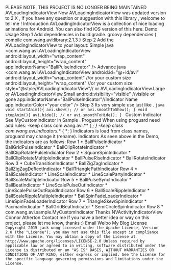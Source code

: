PLEASE NOTE, THIS PROJECT IS NO LONGER BEING MAINTAINED AVLoadingIndicatorView Now AVLoadingIndicatorView was updated version to 2.X , If you have any question or suggestion with this library , welcome to tell me ! Introduction AVLoadingIndicatorView is a collection of nice loading animations for Android. You can also find iOS version of this here. Demo Usage Step 1 Add dependencies in build.gradle. groovy dependencies { compile com.wang.avi:library:2.1.3 } Step 2 Add the AVLoadingIndicatorView to your layout: Simple java <com.wang.avi.AVLoadingIndicatorView android:layout_width="wrap_content" android:layout_height="wrap_content" app:indicatorName="BallPulseIndicator" /> Advance java <com.wang.avi.AVLoadingIndicatorView android:id="@+id/avi" android:layout_width="wrap_content" //or your custom size android:layout_height="wrap_content" //or your custom size style="@style/AVLoadingIndicatorView"// or AVLoadingIndicatorView.Large or AVLoadingIndicatorView.Small android:visibility="visible" //visible or gone app:indicatorName="BallPulseIndicator"//Indicator Name app:indicatorColor="your color" /> Step 3 Its very simple use just like . ```java void startAnim(){ avi.show(); // or avi.smoothToShow(); } void stopAnim(){ avi.hide(); // or avi.smoothToHide(); } ``` Custom Indicator See MyCustomIndicator in Sample . Proguard When using proguard need add rules: -keep class com.wang.avi.** { *; } -keep class com.wang.avi.indicators.** { *; } Indicators is load from class names, proguard may change it (rename). Indicators As seen above in the Demo, the indicators are as follows: Row 1 * BallPulseIndicator * BallGridPulseIndicator * BallClipRotateIndicator * BallClipRotatePulseIndicator Row 2 * SquareSpinIndicator * BallClipRotateMultipleIndicator * BallPulseRiseIndicator * BallRotateIndicator Row 3 * CubeTransitionIndicator * BallZigZagIndicator * BallZigZagDeflectIndicator * BallTrianglePathIndicator Row 4 * BallScaleIndicator * LineScaleIndicator * LineScalePartyIndicator * BallScaleMultipleIndicator Row 5 * BallPulseSyncIndicator * BallBeatIndicator * LineScalePulseOutIndicator * LineScalePulseOutRapidIndicator Row 6 * BallScaleRippleIndicator * BallScaleRippleMultipleIndicator * BallSpinFadeLoaderIndicator * LineSpinFadeLoaderIndicator Row 7 * TriangleSkewSpinIndicator * PacmanIndicator * BallGridBeatIndicator * SemiCircleSpinIndicator Row 8 * com.wang.avi.sample.MyCustomIndicator Thanks NVActivityIndicatorView Connor Atherton Contact me If you have a better idea or way on this project, please let me know, thanks :) Email Weibo My Blog License ``` Copyright 2015 jack wang Licensed under the Apache License, Version 2.0 (the "License"); you may not use this file except in compliance with the License. You may obtain a copy of the License at http://www.apache.org/licenses/LICENSE-2.0 Unless required by applicable law or agreed to in writing, software distributed under the License is distributed on an "AS IS" BASIS, WITHOUT WARRANTIES OR CONDITIONS OF ANY KIND, either express or implied. See the License for the specific language governing permissions and limitations under the License. ```